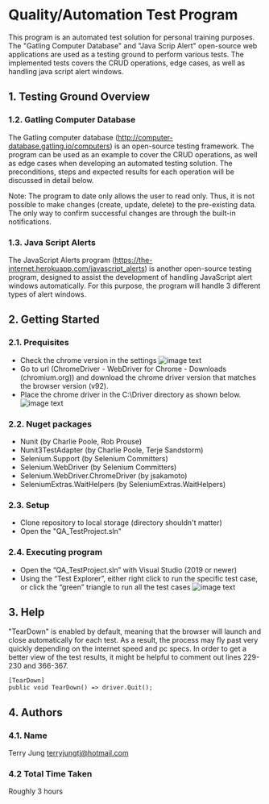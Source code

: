 # Quality/Automation Test Program

This program is an automated test solution for personal training purposes. The "Gatling Computer Database" and "Java Scrip Alert" open-source web applications are used as a testing ground to perform various tests. The implemented tests covers the CRUD operations, edge cases, as well as handling java script alert windows.

## 1. Testing Ground Overview
### 1.2. Gatling Computer Database
The Gatling computer database (http://computer-database.gatling.io/computers)  is an open-source testing framework. The program can be used as an example to cover the CRUD operations, as well as edge cases when developing an automated testing solution. The preconditions, steps and expected results for each operation will be discussed in detail below.

Note: 
The program to date only allows the user to read only. Thus, it is not possible to make changes (create, update, delete) to the pre-existing data. The only way to confirm successful changes are through the built-in notifications. 

### 1.3. Java Script Alerts
 The JavaScript Alerts program (https://the-internet.herokuapp.com/javascript_alerts) is another open-source testing program, designed to assist the development of handling JavaScript alert windows automatically. For this purpose, the program will handle 3 different types of alert windows.



## 2. Getting Started

### 2.1. Prequisites
* Check the chrome version in the settings 
  ![image text](https://i.imgur.com/77iVqF7.png)
* Go to url (ChromeDriver - WebDriver for Chrome - Downloads (chromium.org)) and download the chrome driver version that matches the browser version (v92).
* Place the chrome driver in the C:\Driver directory as shown below.
![image text](https://i.imgur.com/Yu9QqVT.png)

### 2.2. Nuget packages
* Nunit (by Charlie Poole, Rob Prouse)
* Nunit3TestAdapter (by Charlie Poole, Terje Sandstorm)
* Selenium.Support (by Selenium Committers)
* Selenium.WebDriver (by Selenium Committers)
* Selenium.WebDriver.ChromeDriver (by jsakamoto)
* SeleniumExtras.WaitHelpers (by SeleniumExtras.WaitHelpers)

### 2.3. Setup

* Clone repository to local storage (directory shouldn't matter)
* Open the "QA_TestProject.sln"

### 2.4. Executing program

* Open the “QA_TestProject.sln” with Visual Studio (2019 or newer)
* Using the “Test Explorer”, either right click to run the specific test case, or click the “green” triangle to run all the test cases 
![image text](https://i.imgur.com/OCGSOfy.png)

## 3. Help
"TearDown" is enabled by default, meaning that the browser will launch and close automatically for each test. As a result, the process may fly past very quickly depending on the internet speed and pc specs. In order to get a better view of the test results, it might be helpful to comment out lines 229-230 and 366-367.
```
[TearDown]
public void TearDown() => driver.Quit();
```

## 4. Authors

### 4.1. Name
Terry Jung
terryjungtj@hotmail.com 

### 4.2 Total Time Taken
Roughly 3 hours
